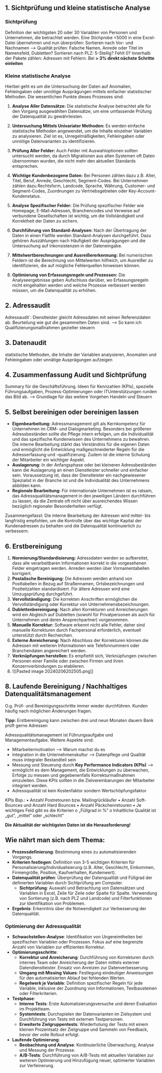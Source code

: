 ## 1. Sichtprüfung und kleine statistische Analyse
### Sichtprüfung
Definition der wichtigsten 20 oder 30 Variablen von Personen und Unternehmen, die betrachtet werden.
Eine Stichprobe <5000 in eine Excel-Datei übernehmen und nun überprüfen:
Sortieren nach Vor- und Nachnamen --> Qualität prüfen: Falsche Namen, Anrede oder Titel im Namensfeld, Dubletten?
Sortieren nach PLZ: 5-Stellig? Fehlt 0?
Innerhalb der Pakete zählen: Adressen mit Fehlern. Bei **> 3% direkt nächste Schritte einleiten**

### Kleine statistische Analyse
Hierbei geht es um die Untersuchung der Daten auf Anomalien, Fehleingaben oder unnötige Ausprägungen mittels einfacher statistischer Methoden. Die wesentlichen Punkte dieses Prozesses sind:

1. **Analyse Aller Datensätze:** Die statistische Analyse betrachtet alle für den Vorgang ausgewählten Datensätze, um eine umfassende Prüfung der Datenqualität zu gewährleisten.
    
2. **Untersuchung Mittels Univariater Methoden:** Es werden einfache statistische Methoden angewendet, um die Inhalte einzelner Variablen zu analysieren. Ziel ist es, Unregelmäßigkeiten, Fehleingaben oder unnötige Datenvarianten zu identifizieren.
    
3. **Prüfung Aller Felder:** Auch Felder mit Auswahloptionen sollten untersucht werden, da durch Migrationen aus alten Systemen oft Daten übernommen wurden, die nicht mehr den aktuellen Standards entsprechen.
    
4. **Wichtige Kundenbezogene Daten:** Bei Personen zählen dazu z.B. Alter, Titel, Beruf, Anrede, Geschlecht, Segment-Codes. Bei Unternehmen zählen dazu Rechtsform, Landcode, Sprache, Währung, Customer- und Segment-Codes, Zuordnungen zu Vertriebsgebieten oder Key-Account-Kundenstatus.
    
5. **Analyse Spezifischer Felder:** Die Prüfung spezifischer Felder wie Homepage, E-Mail-Adressen, Branchencodes und Verweise auf verbundene Gesellschaften ist wichtig, um die Vollständigkeit und Korrektheit der Daten zu sichern.
    
6. **Durchführung von Standard-Analysen:** Nach der Übertragung der Daten in einen Flatfile werden Standard-Analysen durchgeführt. Dazu gehören Auszählungen nach Häufigkeit der Ausprägungen und die Untersuchung auf Inkonsistenzen in der Dateneingabe.
    
7. **Mittelwertberechnungen und Ausreißererkennung:** Bei numerischen Feldern ist die Berechnung von Mittelwerten hilfreich, um Ausreißer zu identifizieren, die auf mögliche Fehlerquellen hinweisen können.
    
8. **Optimierung von Erfassungsregeln und Prozessen:** Die Analyseergebnisse geben Aufschluss darüber, wo Erfassungsregeln nicht eingehalten werden und welche Prozesse verbessert werden müssen, um die Datenqualität zu erhöhen.

## 2. Adressaudit
Adressaudit´: Dienstleister gleicht Adressdaten mit seinen Referenzdaten ab. Beurteilung wie gut die gesammelten Daten sind. --> So kann ich Qualifizierungsmaßnahmen gezielter steuern

## 3. Datenaudit
statistische Methoden, die Inhalte der Variablen analysieren, Anomalien und Fehleingaben oder unnätige Ausprägungen aufzeigen

## 4. Zusammenfassung Audit und Sichtprüfung
Summary für die Geschäftsführung. Ideen für Kennzahlen (KPIs), spezielle Führungsaufgaben, Prozess-Optimierungen oder ITUnterstützungen runden das Bild ab.
--> Grundlage für das weitere Vorgehen Handeln und Steuern

## 5. Selbst bereinigen oder bereinigen lassen
- **Eigenbearbeitung:** Adressmanagement gilt als Kernkompetenz für Unternehmen im CRM- und Dialogmarketing. Besonders bei größeren Adressbeständen sollte die Pflege intern erfolgen, um die Individualität und das spezifische Kundenwissen des Unternehmens zu bewahren. Die interne Bearbeitung stärkt das Verständnis für die eigenen Daten und ermöglicht die Entwicklung maßgeschneiderter Regeln für die Adresserfassung und -qualifizierung. Zudem ist die interne Schulung der Mitarbeiter ein wichtiger Aspekt.
- **Auslagerung:** In der Anfangsphase oder bei kleineren Adressbeständen kann die Auslagerung an einen Dienstleister schneller und einfacher sein. Voraussetzung ist, dass der Dienstleister ein nachgewiesener Spezialist in der Branche ist und die Individualität des Unternehmens abbilden kann.
- **Regionale Bearbeitung:** Für internationale Unternehmen ist es ratsam, das Adressqualitätsmanagement in den jeweiligen Ländern durchführen zu lassen, da die Zentrale oft nicht über ausreichendes Wissen bezüglich regionaler Besonderheiten verfügt.

Zusammengefasst: Die interne Bearbeitung der Adressen wird mittel- bis langfristig empfohlen, um die Kontrolle über das wichtige Kapital der Kundenadressen zu behalten und die Datenqualität kontinuierlich zu verbessern.

## 6. Erstbereinigung
1. **Normierung/Standardisierung:** Adressdaten werden so aufbereitet, dass alle verarbeitbaren Informationen korrekt in die vorgesehenen Felder eingetragen werden. Anreden werden über Vornamentabellen korrigiert.
2. **Postalische Bereinigung:** Die Adressen werden anhand von Posttabellen in Bezug auf Straßennamen, Ortsbezeichnungen und Postleitzahlen standardisiert. Für ältere Adressen wird eine Umzugsprüfung durchgeführt.
3. **Vervollständigung:** Die korrekten Anschriften ermöglichen die Vervollständigung oder Korrektur von Unternehmensbezeichnungen.
4. **Dublettenbereinigung:** Nach allen Korrekturen und Anreicherungen wird ein Abgleich auf Dubletten (sowohl für Privatpersonen als auch für Unternehmen und deren Ansprechpartner) vorgenommen.
5. **Manuelle Korrektur:** Software erkennt nicht alle Fehler, daher sind manuelle Korrekturen durch Fachpersonal erforderlich, eventuell unterstützt durch Recherchen.
6. **Externe Anreicherung:** Nach Abschluss der Korrekturen können die Adressen mit weiteren Informationen wie Telefonnummern oder Branchendaten angereichert werden.
7. **Verknüpfungen herstellen:** Es empfiehlt sich, Verknüpfungen zwischen Personen einer Familie oder zwischen Firmen und ihren Konzernverbindungen zu etablieren.
8. ![[Pasted image 20240206202505.png]]
## 8. Laufende Bereinigung / Nachhaltiges Datenqualitätsmanagement

O.g. Prüf- und Bereinigungsschritte immer wieder durchführen.
Kunden häufig nach möglichen Änderungen fragen.




**Tipp:** Erstbereinigung kann zwischen drei und neun Monaten dauern
Bank prüft gerne Adressen

Adressqualitätsmanagement ist Führungsaufgabe und Managementaufgabe.
Weitere Aspekte sind:
- Mitarbeitermotivation --> Warum machst du es
- Integration in die Unternehmenskultur --> Datenpflege und Qualität muss integraler Bestandteil sein
- Messung und Steuerung durch **Key Performance Indicators (KPIs)** --> ermöglicht es dem Management, die Entwicklungen zu überwachen, Erfolge zu messen und gegebenenfalls Korrekturmaßnahmen einzuleiten. Diese KPIs sollten in die Zielvereinbarungen der Mitarbeiter integriert werden.
- Adressqualität ist kein Kostenfaktor sondern Wertschöpfungsfaktor

KPIs Bsp.:
• Anzahl Postretouren bzw. Mailingrückläufer
• Anzahl Soft-Bounces und Anzahl Hard Bounces
• Anzahl Päckchenretouren
• Je wichtiges Feld gibt es die Kriterien
o „Füllgrad in %“
o Inhaltliche Qualität ist „gut“, „mittel“ oder „schlecht“

**Die Aktualität der wichtigsten Daten ist die Herausforderung!**

## Wie nährt man sich dem Thema:
- **Prozessdefinierung**: Bestimmung eines zu automatisierenden Vorgangs.
- **Kriterien festlegen**: Definition von 3-5 wichtigen Kriterien für Personalisierung/Individualisierung (z.B. Alter, Geschlecht, Einkommen, Firmengröße, Position, Kaufverhalten, Kundenwert).
- **Datenqualität prüfen**: Überprüfung der Datenqualität und Füllgrad der definierten Variablen durch Sichtprüfung am Computer.
    - **Sichtprüfung**: Auswahl und Betrachtung von Datensätzen und Variablen in Excel, Zeile für Zeile oder Spalte für Spalte. Verwendung von Sortierung (z.B. nach PLZ und Landcode) und Filterfunktionen zur Identifikation von Problemen.
- **Ergebnis**: Erkenntnis über die Notwendigkeit zur Verbesserung der Datenqualität.

### Optimierung der Adressqualität

- **Schwachstellen-Analyse**: Identifikation von Ungereimtheiten bei spezifischen Variablen oder Prozessen. Fokus auf eine begrenzte Anzahl von Variablen zur effizienten Korrektur.
- **Optimierungsschritte**:
    - **Korrektur und Anreicherung**: Durchführung von Korrekturen durch internes Team oder Anreicherung der Daten mittels externer Datendienstleister. Einsatz von Anreizen zur Datenverbesserung.
    - **Umgang mit Missing Values**: Festlegung eindeutiger Anweisungen für den automatisierten Ablauf bei fehlenden Werten.
    - **Regelwerk je Variable**: Definition spezifischer Regeln für jede Variable, inklusive der Zuordnung von Informationen, Textbausteinen oder Filterkriterien.
- **Testphase**:
    - **Interne Tests**: Erste Automatisierungsversuche und deren Evaluation im Projektteam.
    - **Systemtests**: Durchspielen der Datenvarianten im Zielsystem und Durchführung von Tests mit externen Testpersonen.
    - **Erweiterte Zielgruppentests**: Wiederholung der Tests mit einem kleinen Prozentsatz der Zielgruppe und Sammeln von Feedback, bevor der volle Rollout erfolgt.
- **Laufende Optimierung**:
    - **Beobachtung und Analyse**: Kontinuierliche Überwachung, Analyse und Messung der Prozesse.
    - **A/B-Tests**: Durchführung von A/B-Tests mit aktuellen Variablen zur weiteren Optimierung und Hinzufügung neuer, optimierter Variablen zur Verfeinerung.